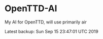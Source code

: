 # OpenTTD-AI
My AI for OpenTTD, will use primarily air

Latest backup: Sun Sep 15 23:47:01 UTC 2019
